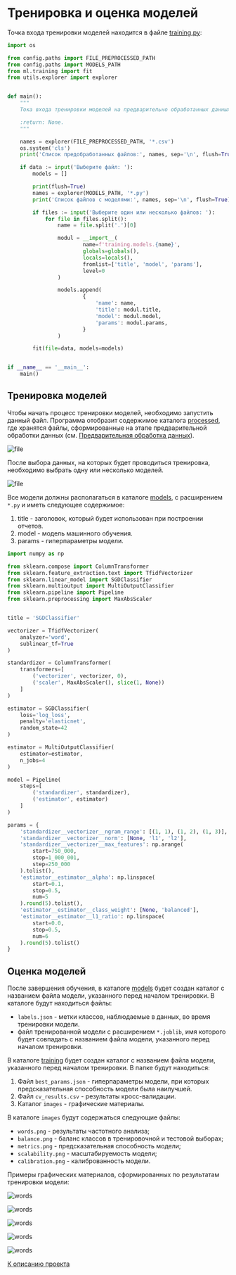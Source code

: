 # Тренировка и оценка моделей

Точка входа тренировки моделей находится в файле 
[training.py](../src/training.py):

```python
import os

from config.paths import FILE_PREPROCESSED_PATH
from config.paths import MODELS_PATH
from ml.training import fit
from utils.explorer import explorer


def main():
    """
    Тока входа тренировки моделей на предварительно обработанных данных;

    :return: None.
    """

    names = explorer(FILE_PREPROCESSED_PATH, '*.csv')
    os.system('cls')
    print('Список предобработанных файлов:', names, sep='\n', flush=True)

    if data := input('Выберите файл: '):
        models = []

        print(flush=True)
        names = explorer(MODELS_PATH, '*.py')
        print('Список файлов c моделями:', names, sep='\n', flush=True)

        if files := input('Выберите один или несколько файлов: '):
            for file in files.split():
                name = file.split('.')[0]

                modul = __import__(
                        name=f'training.models.{name}',
                        globals=globals(),
                        locals=locals(),
                        fromlist=['title', 'model', 'params'],
                        level=0
                )

                models.append(
                        {
                            'name': name,
                            'title': modul.title,
                            'model': modul.model,
                            'params': modul.params,
                        }
                )

        fit(file=data, models=models)


if __name__ == '__main__':
    main()
```

## Тренировка моделей

Чтобы начать процесс тренировки моделей, необходимо запустить данный файл. 
Программа отобразит содержимое каталога [processed](../data/processed), 
где хранятся файлы, сформированные на этапе предварительной обработки данных 
(см. [Предварительная обработка данных](preprocessing.md)).

![file](../resources/training/file.jpg)

После выбора данных, на которых будет проводиться тренировка, 
необходимо выбрать одну или несколько моделей. 

![file](../resources/training/models.jpg)

Все модели должны располагаться в каталоге [models](../src/ml/models), 
с расширением `*.py` и иметь следующее содержимое:
1. title - заголовок, который будет использован при построении отчетов.
2. model - модель машинного обучения.
3. params - гиперпараметры модели.

```python
import numpy as np

from sklearn.compose import ColumnTransformer
from sklearn.feature_extraction.text import TfidfVectorizer
from sklearn.linear_model import SGDClassifier
from sklearn.multioutput import MultiOutputClassifier
from sklearn.pipeline import Pipeline
from sklearn.preprocessing import MaxAbsScaler


title = 'SGDClassifier'

vectorizer = TfidfVectorizer(
    analyzer='word',
    sublinear_tf=True
)

standardizer = ColumnTransformer(
    transformers=[
        ('vectorizer', vectorizer, 0),
        ('scaler', MaxAbsScaler(), slice(1, None))
    ]
)

estimator = SGDClassifier(
    loss='log_loss',
    penalty='elasticnet',
    random_state=42
)

estimator = MultiOutputClassifier(
    estimator=estimator,
    n_jobs=4
)

model = Pipeline(
    steps=[
        ('standardizer', standardizer),
        ('estimator', estimator)
    ]
)

params = {
    'standardizer__vectorizer__ngram_range': [(1, 1), (1, 2), (1, 3)],
    'standardizer__vectorizer__norm': [None, 'l1', 'l2'],
    'standardizer__vectorizer__max_features': np.arange(
        start=750_000,
        stop=1_000_001,
        step=250_000
    ).tolist(),
    'estimator__estimator__alpha': np.linspace(
        start=0.1,
        stop=0.5,
        num=5
    ).round(5).tolist(),
    'estimator__estimator__class_weight': [None, 'balanced'],
    'estimator__estimator__l1_ratio': np.linspace(
        start=0.0,
        stop=0.5,
        num=6
    ).round(5).tolist()
}
```

## Оценка моделей

После завершения обучения, в каталоге [models](../models) 
будет создан каталог с названием файла модели, 
указанного перед началом тренировки. В каталоге будут находиться файлы: 
- `labels.json` - метки классов, наблюдаемые в данных, 
во время тренировки модели.
- файл тренированной модели с расширением `*.joblib`, 
имя которого будет совпадать с названием файла модели, 
указанного перед началом тренировки.

В каталоге [training](../reports/training) будет создан каталог 
с названием файла модели, указанного перед началом тренировки. 
В папке будут находиться: 
1. Файл `best_params.json` - гиперпараметры модели, 
при которых предсказательная способность модели была наилучшей.
2. Файл `cv_results.csv` - результаты кросс-валидации.
3. Каталог `images` - графические материалы.

В каталоге `images` будут содержаться следующие файлы:
- `words.png` - результаты частотного анализа;
- `balance.png` - баланс классов в тренировочной и тестовой выборах;
- `metrics.png` - предсказательная способность модели;
- `scalability.png` - масштабируемость модели;
- `calibration.png` - калиброванность модели.

Примеры графических материалов, сформированных по результатам тренировки модели:

![words](../resources/training/words.png)

![words](../resources/training/balance.png)

![words](../resources/training/metrics.png)

![words](../resources/training/scalability.png)

![words](../resources/training/calibration.png)


[К описанию проекта](../README.md)